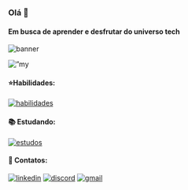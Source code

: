 ### Olá 👋

#### Em busca de aprender e desfrutar do universo tech

![banner](<img width="1834" alt="Make your README" src="https://github.com/joao-dev7/-joao-dev7/assets/117098725/b8c458c0-636b-4f0d-9630-492efca7811e">)
<p align=”center”>
<img width=”200" height=”200" src=”https://user-images.blahblah/75753187/123358567-aac7b900-d539-11eb-8275-0b380264bb4c.png" alt=”my banner”>
</p>

#### ⭐Habilidades: 
[![habilidades](https://skillicons.dev/icons?i=js,html,css&perline=3)](https://skillicons.dev)

#### 📚 Estudando:
[![estudos](https://skillicons.dev/icons?i=git,github&perline=3)](https://skillicons.dev)

#### 🔗 Contatos:
[![linkedin](https://img.shields.io/badge/LinkedIn-0077B5?style=for-the-badge&logo=linkedin&logoColor=white)](https://www.linkedin.com/in/joaopedrossdev/)
[![discord](https://img.shields.io/badge/Discord-5865F2?style=for-the-badge&logo=discord&logoColor=white)](https://www.discord.com/users/894651919115616327/)
[![gmail](https://img.shields.io/badge/Gmail-D14836?style=for-the-badge&logo=gmail&logoColor=white)](mailto:joaopedrosilvasalesss@gmail.com)

<br />


